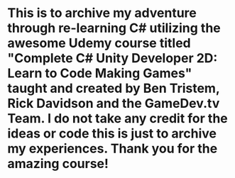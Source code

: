 # This is to archive my adventure through re-learning C# utilizing the awesome Udemy course titled "Complete C# Unity Developer 2D: Learn to Code Making Games" taught and created by Ben Tristem, Rick Davidson and the GameDev.tv Team. I do not take any credit for the ideas or code this is just to archive my experiences. Thank you for the amazing course!